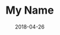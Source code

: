 ---
layout: presentations
title: My Name
date: 2018-04-26
event: 5th VCNC Dev Workshop
permalink: /presentations/my-name
google_presentation: 2PACX-1vRMv-O3xOShybSLW7IFEUKO8oywjMxha06Tyl31GfmrNhe9yYTv9cqQhxhC3AegtQVGlfTpp-rG5ZzH
---